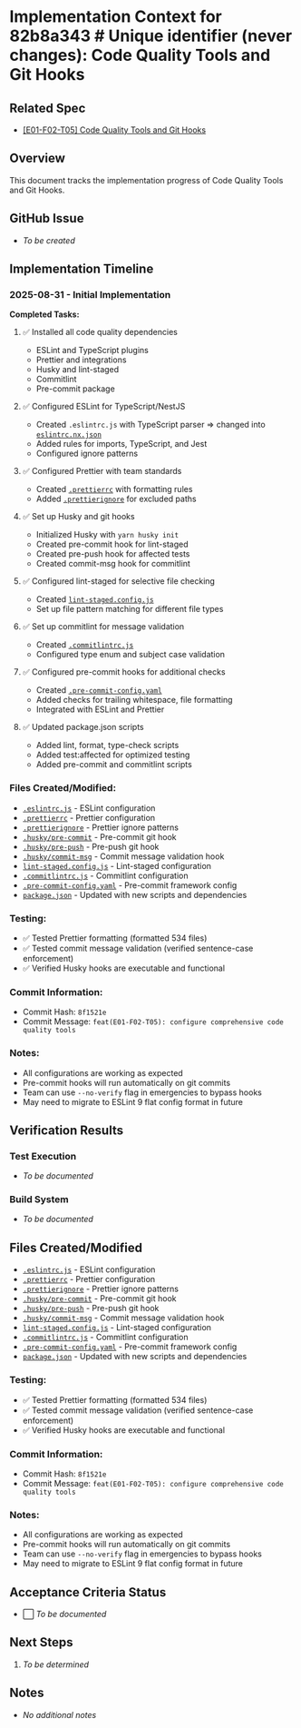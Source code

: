 # Implementation Context for 82b8a343 # Unique identifier (never changes): Code Quality Tools and Git Hooks

## Related Spec

- [[E01-F02-T05] Code Quality Tools and Git Hooks](./E01-F02-T05.spec.md)

## Overview

This document tracks the implementation progress of Code Quality Tools and Git Hooks.

## GitHub Issue

- _To be created_

## Implementation Timeline

### 2025-08-31 - Initial Implementation

**Completed Tasks:**

1. ✅ Installed all code quality dependencies
   - ESLint and TypeScript plugins
   - Prettier and integrations
   - Husky and lint-staged
   - Commitlint
   - Pre-commit package

2. ✅ Configured ESLint for TypeScript/NestJS
   - Created `.eslintrc.js` with TypeScript parser => changed into [`eslintrc.nx.json`](../../../../eslintrc.nx.json)
   - Added rules for imports, TypeScript, and Jest
   - Configured ignore patterns

3. ✅ Configured Prettier with team standards
   - Created [`.prettierrc`](../../../../.prettierrc) with formatting rules
   - Added [`.prettierignore`](../../../../.prettierignore) for excluded paths

4. ✅ Set up Husky and git hooks
   - Initialized Husky with `yarn husky init`
   - Created pre-commit hook for lint-staged
   - Created pre-push hook for affected tests
   - Created commit-msg hook for commitlint

5. ✅ Configured lint-staged for selective file checking
   - Created [`lint-staged.config.js`](../../../../lint-staged.config.js)
   - Set up file pattern matching for different file types

6. ✅ Set up commitlint for message validation
   - Created [`.commitlintrc.js`](../../../../.commitlintrc.js)
   - Configured type enum and subject case validation

7. ✅ Configured pre-commit hooks for additional checks
   - Created [`.pre-commit-config.yaml`](../../../../.pre-commit-config.yaml)
   - Added checks for trailing whitespace, file formatting
   - Integrated with ESLint and Prettier

8. ✅ Updated package.json scripts
   - Added lint, format, type-check scripts
   - Added test:affected for optimized testing
   - Added pre-commit and commitlint scripts

### Files Created/Modified:

- [`.eslintrc.js`](../../../../.eslintrc.js) - ESLint configuration
- [`.prettierrc`](../../../../.prettierrc) - Prettier configuration
- [`.prettierignore`](../../../../.prettierignore) - Prettier ignore patterns
- [`.husky/pre-commit`](../../../../.husky/pre-commit) - Pre-commit git hook
- [`.husky/pre-push`](../../../../.husky/pre-push) - Pre-push git hook
- [`.husky/commit-msg`](../../../../.husky/commit-msg) - Commit message validation hook
- [`lint-staged.config.js`](../../../../lint-staged.config.js) - Lint-staged configuration
- [`.commitlintrc.js`](../../../../.commitlintrc.js) - Commitlint configuration
- [`.pre-commit-config.yaml`](../../../../.pre-commit-config.yaml) - Pre-commit framework config
- [`package.json`](../../../../package.json) - Updated with new scripts and dependencies

### Testing:

- ✅ Tested Prettier formatting (formatted 534 files)
- ✅ Tested commit message validation (verified sentence-case enforcement)
- ✅ Verified Husky hooks are executable and functional

### Commit Information:

- Commit Hash: `8f1521e`
- Commit Message: `feat(E01-F02-T05): configure comprehensive code quality tools`

### Notes:

- All configurations are working as expected
- Pre-commit hooks will run automatically on git commits
- Team can use `--no-verify` flag in emergencies to bypass hooks
- May need to migrate to ESLint 9 flat config format in future

## Verification Results

### Test Execution

- _To be documented_

### Build System

- _To be documented_

## Files Created/Modified

- [`.eslintrc.js`](../../../../.eslintrc.js) - ESLint configuration
- [`.prettierrc`](../../../../.prettierrc) - Prettier configuration
- [`.prettierignore`](../../../../.prettierignore) - Prettier ignore patterns
- [`.husky/pre-commit`](../../../../.husky/pre-commit) - Pre-commit git hook
- [`.husky/pre-push`](../../../../.husky/pre-push) - Pre-push git hook
- [`.husky/commit-msg`](../../../../.husky/commit-msg) - Commit message validation hook
- [`lint-staged.config.js`](../../../../lint-staged.config.js) - Lint-staged configuration
- [`.commitlintrc.js`](../../../../.commitlintrc.js) - Commitlint configuration
- [`.pre-commit-config.yaml`](../../../../.pre-commit-config.yaml) - Pre-commit framework config
- [`package.json`](../../../../package.json) - Updated with new scripts and dependencies

### Testing:

- ✅ Tested Prettier formatting (formatted 534 files)
- ✅ Tested commit message validation (verified sentence-case enforcement)
- ✅ Verified Husky hooks are executable and functional

### Commit Information:

- Commit Hash: `8f1521e`
- Commit Message: `feat(E01-F02-T05): configure comprehensive code quality tools`

### Notes:

- All configurations are working as expected
- Pre-commit hooks will run automatically on git commits
- Team can use `--no-verify` flag in emergencies to bypass hooks
- May need to migrate to ESLint 9 flat config format in future

## Acceptance Criteria Status

- ⬜ _To be documented_

## Next Steps

1. _To be determined_

## Notes

- _No additional notes_
